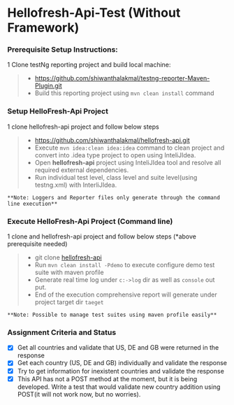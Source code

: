 # Hellofresh-Api-Test (Without Framework)

### Prerequisite Setup Instructions:

1 Clone testNg reporting project and build local machine:
> - https://github.com/shiwanthalakmal/testng-reporter-Maven-Plugin.git
> - Build this reporting project using ```mvn clean install``` command

### Setup HelloFresh-Api Project

1 clone hellofresh-api project and follow below steps
> - https://github.com/shiwanthalakmal/hellofresh-api.git
> - Execute ```mvn idea:clean idea:idea``` command to clean project and convert into .idea type project to open using InteliJIdea.
> - Open **hellofresh-api** project using InteliJIdea tool and resolve all required external dependencies.
> - Run individual test level, class level and suite level(using testng.xml) with InterliJIdea.

```**Note: Loggers and Reporter files only generate through the command line execution**```

### Execute HelloFresh-Api Project (Command line)

1 clone and hellofresh-api project and follow below steps (*above prerequisite needed)
> - git clone [hellofresh-api](https://github.com/shiwanthalakmal/hellofresh-api.git)
> - Run ```mvn clean install -Pdemo``` to execute configure demo test suite with maven profile
> - Generate real time log under ```c:->log``` dir as well as ```console``` out put.
> - End of the execution comprehensive report will generate under project target dir ```taeget```

```**Note: Possible to manage test suites using maven profile easily**```

### Assignment Criteria and Status

- [x] Get all countries and validate that US, DE and GB were returned in the response
- [x] Get each country (US, DE and GB) individually and validate the response
- [x] Try to get information for inexistent countries and validate the response
- [x] This API has not a POST method at the moment, but it is being developed. Write a test that would validate new country addition using POST(it will not work now, but no worries).